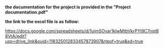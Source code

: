 
**the documentation for the project is provided in the "Project documentation.pdf"**

**the link to the excel file is as follow:**

https://docs.google.com/spreadsheets/d/1ujmSOvar1klwMtbVkrPYI9C7nqt88VtA/edit?usp=drive_link&ouid=118325012833457873907&rtpof=true&sd=true
